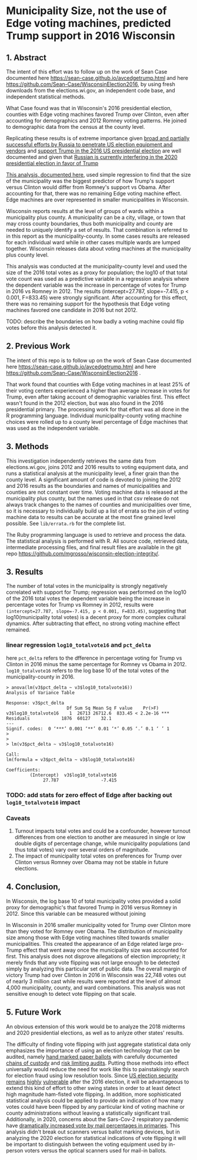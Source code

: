 # Municipality Size, not the use of Edge voting machines, predicted Trump support in 2016 Wisconsin

## 1. Abstract

The intent of this effort was to follow up on the work of Sean Case documented here https://sean-case.github.io/avcedgetrump.html and here https://github.com/Sean-Case/WisconsinElection2016, by using fresh downloads from the elections.wi.gov, an independent code base, and independent statistical methods.

What Case found was that in Wisconsin's 2016 presidential election, counties with Edge voting machines favored Trump over Clinton, even after accounting for demographics and 2012 Romney voting patterns. He joined to demographic data from the census at the county level.

Replicating these results is of extreme importance given [broad and partially successful efforts by Russia to penetrate US election equipment and vendors](https://en.wikipedia.org/wiki/Russian_interference_in_the_2016_United_States_elections#Intrusions_into_state_election_systems) and [support Trump in the 2016 US presidential election](https://en.wikipedia.org/wiki/Russian_interference_in_the_2016_United_States_elections) are well documented and given that [Russian is currently interfering in the 2020 presidential election in favor of Trump](https://en.wikipedia.org/wiki/Russian_interference_in_the_2020_United_States_elections)

[This analysis, documented here](https://github.com/mgrosso/wisconsin-election-integrity), used simple regression to find that the size of the municipality was the biggest predictor of how Trump's support versus Clinton would differ from Romney's support vs Obama. After accounting for that, there was no remaining Edge voting machine effect. Edge machines are over represented in smaller municipalities in Wisconsin.

Wisconsin reports results at the level of groups of wards within a municipality plus county. A municipality can be a city, village, or town that may cross county boundaries, thus both municipality and county are needed to uniquely identify a set of results. That combination is referred to in this report as the municipality-county. In some cases results are released for each individual ward while in other cases multiple wards are lumped together. Wisconsin releases data about voting machines at the municipality plus county level.

This analysis was conducted at the municipality-county level and used the size of the 2016 total votes as a proxy for population; the log10 of that total vote count was used as a predictive variable in a regression analysis where the dependent variable was the increase in percentage of votes for Trump in 2016 vs Romney in 2012. The results (intercept=27.787, slope=-7.415, p < 0.001, F=833.45) were strongly significant. After accounting for this effect, there was no remaining support for the hypothesis that Edge voting machines favored one candidate in 2016 but not 2012.

TODO: describe the boundaries on how badly a voting machine could flip votes before this analysis detected it.

## 2. Previous Work

The intent of this repo is to follow up on the work of Sean Case documented here https://sean-case.github.io/avcedgetrump.html and here https://github.com/Sean-Case/WisconsinElection2016 .

That work found that counties with Edge voting machines in at least 25% of their voting centers experienced a higher than average increase in votes for Trump, even after taking account of demographic variables first. This effect wasn't found in the 2012 election, but was also found in the 2016 presidential primary. The processing work for that effort was all done in the R programming language. Individual municipality-county voting machine choices were rolled up to a county level percentage of Edge machines that was used as the independent variable.

## 3. Methods

This investigation independently retrieves the same data from elections.wi.gov, joins 2012 and 2016 results to voting equipment data, and runs a statistical analysis at the municipality level, a finer grain than the county level. A significant amount of code is devoted to joining the 2012 and 2016 results as the boundaries and names of municipalities and counties are not constant over time. Voting machine data is released at the municipality plus county, but the names used in that csv release do not always track changes to the names of counties and municipalities over time, so it is necessary to individually build up a list of errata so the join of voting machine data to results can be accurate at the most fine grained level possible. See `lib/errata.rb` for the complete list.

The Ruby programming language is used to retrieve and process the data. The statistical analysis is performed with R. All source code, retrieved data, intermediate processing files, and final result files are available in the git repo https://github.com/mgrosso/wisconsin-election-integrity/.

## 3. Results

The number of total votes in the municipality is strongly negatively correlated with support for Trump; regression was performed on the log10 of the 2016 total votes the dependent variable being the increase in percentage votes for Trump vs Romney in 2012, results were `(intercept=27.787, slope=-7.415, p < 0.001, F=833.45)`, suggesting that log10(municipality total votes) is a decent proxy for more complex cultural dynamics. After subtracting that effect, no strong voting machine effect remained.

### linear regression `log10_totalvote16` and `pct_delta`

here `pct_delta` refers to the dfference in percentage voting for Trump vs Clinton in 2016 minus the same percentage for Romney vs Obama in 2012. 
`log10_totalvote16` refers to the log base 10 of the total votes of the municipality-county in 2016.

```
> anova(lm(v3$pct_delta ~ v3$log10_totalvote16))
Analysis of Variance Table

Response: v3$pct_delta
                       Df Sum Sq Mean Sq F value    Pr(>F)
v3$log10_totalvote16    1  26713 26712.6  833.45 < 2.2e-16 ***
Residuals            1876  60127    32.1
---
Signif. codes:  0 ‘***’ 0.001 ‘**’ 0.01 ‘*’ 0.05 ‘.’ 0.1 ‘ ’ 1
>
>
> lm(v3$pct_delta ~ v3$log10_totalvote16)

Call:
lm(formula = v3$pct_delta ~ v3$log10_totalvote16)

Coefficients:
         (Intercept)  v3$log10_totalvote16
              27.787                -7.415

```

### TODO: add stats for zero effect of Edge after backing out `log10_totalvote16` impact

### Caveats

  1. Turnout impacts total votes and could be a confounder, however turnout differences from one election to another are measured in single or low double digits of percentage change, while municipality populations (and thus total votes) vary over several orders of magnitude.
  2. The impact of municipality total votes on preferences for Trump over Clinton versus Romney over Obama may not be stable in future elections.

## 4. Conclusion, 

In Wisconsin, the log base 10 of total municipality votes provided a solid proxy for demographic's that favored Trump in 2016 versus Romney in 2012. Since this variable can be measured without joining

In Wisconsin in 2016 smaller municipality voted for Trump over Clinton more than they voted for Romney over Obama. The distribution of municipality size among those with Edge voting machines tilted towards smaller municipalities. This created the appearance of an Edge related large pro-Trump effect that went away once the municipality size was accounted for first.
This analysis does not disprove allegations of election impropriety; it merely finds that any vote flipping was not large enough to be detected simply by analyzing this particular set of public data. The overall margin of victory Trump had over Clinton in 2016 in Wisconsin was 22,748 votes out of nearly 3 million cast while results were reported at the level of almost 4,000 municipality, county, and ward combinations. This analysis was not sensitive enough to detect vote flipping on that scale.

## 5. Future Work

An obvious extension of this work would be to analyze the 2018 midterms and 2020 presidential elections, as well as to anlyze other states' results.

The difficulty of finding vote flipping with just aggregate statistical data only emphasizes the importance of using an election technology that can be audited, namely [hand marked paper ballots]() with carefully documented [chains of custody]() and [risk limiting audits](https://www.stat.berkeley.edu/~stark/Preprints/gentle12.pdf). Putting those methods into effect universally would reduce the need for work like this to painstakingly search for election fraud using low resolution tools. Since [US election security](https://www.americanprogress.org/issues/democracy/reports/2018/02/12/446336/election-security-50-states/)  [remains](https://www.npr.org/2020/01/29/800131854/1-simple-step-could-help-election-security-governments-arent-doing-it) [highly](https://www.govtech.com/security/Election-Security-Scandals-in-Georgia-Heighten-2020-Concerns.html) [vulnerable](https://www.washingtonpost.com/investigations/los-angeles-countys-new-voting-machines-hailed-for-accessibility-dogged-by-security-concerns/2020/03/02/fabe5108-5768-11ea-ab68-101ecfec2532_story.html) after the 2016 election, it will be advantageous to extend this kind of effort to other swing states in order to at least detect high magnitude ham-fisted vote flipping. In addition, more sophisticated statistical analysis could be applied to provide an indication of how many votes could have been flipped by any particular kind of voting machine or county administrations without leaving a statistically significant trail.
Additionally, in 2020, concerns about the Sars-Cov-2 respiratory pandemic have [dramatically increased vote by mail percentages in primaries](https://fivethirtyeight.com/features/there-have-been-38-statewide-elections-during-the-pandemic-heres-how-they-went/). This analysis didn't break out scanners versus ballot marking devices, but in analyzing the 2020 election for statistical indications of vote flipping it will be important to distinguish between the voting equipment used by in-person voters versus the optical scanners used for mail-in ballots.
